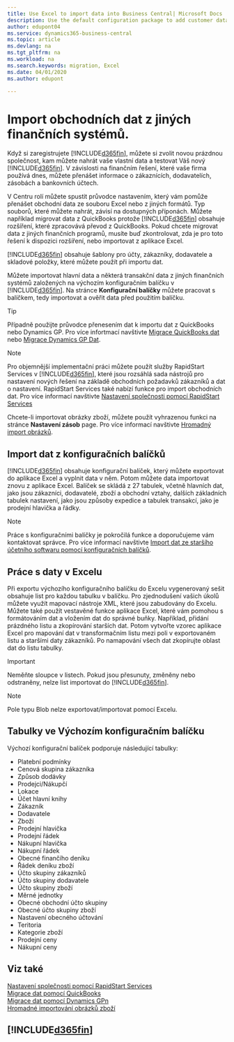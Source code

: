 ```yaml
---
title: Use Excel to import data into Business Central| Microsoft Docs
description: Use the default configuration package to add customer data in Excel and import the data back into Business Central .
author: edupont04
ms.service: dynamics365-business-central
ms.topic: article
ms.devlang: na
ms.tgt_pltfrm: na
ms.workload: na
ms.search.keywords: migration, Excel
ms.date: 04/01/2020
ms.author: edupont

---
```

# Import obchodních dat z jiných finančních systémů.
Když si zaregistrujete [!INCLUDE[d365fin](includes/d365fin_md.md)], můžete si zvolit novou prázdnou společnost, kam můžete nahrát vaše vlastní data a testovat Váš nový [!INCLUDE[d365fin](includes/d365fin_md.md)]. V závislosti na finančním řešení, které vaše firma používá dnes, můžete přenášet informace o zákaznících, dodavatelích, zásobách a bankovních účtech.

V Centru rolí můžete spustit průvodce nastavením, který vám pomůže přenášet obchodní data ze souboru Excel nebo z jiných formátů. Typ souborů, které můžete nahrát, závisí na dostupných příponách. Můžete například migrovat data z  QuickBooks protože [!INCLUDE[d365fin](includes/d365fin_md.md)] obsahuje rozšíření, které zpracovává převod z QuickBooks. Pokud chcete migrovat data z jiných finančních programů, musíte buď zkontrolovat, zda je pro toto řešení k dispozici rozšíření, nebo importovat z aplikace Excel.

[!INCLUDE[d365fin](includes/d365fin_md.md)] obsahuje šablony pro účty, zákazníky, dodavatele a skladové položky, které můžete použít při importu dat.

Můžete importovat hlavní data a některá transakční data z jiných finančních systémů založených na výchozím konfiguračním balíčku v [!INCLUDE[d365fin](includes/d365fin_md.md)]. Na stránce **Konfigurační balíčky** můžete pracovat s balíčkem, tedy importovat a ověřit data před použitím balíčku.

> [!TIP]  
> Případně použijte průvodce přenesením dat k importu dat z QuickBooks nebo Dynamics GP. Pro více infortmací navštivte [Migrace QuickBooks dat](ui-extensions-quickbooks-data-migration.md) nebo [Migrace Dynamics GP Dat](ui-extensions-dynamicsgp-data-migration.md).

> [!NOTE]  
> Pro objemnější implementační práci můžete použít služby RapidStart Services v [!INCLUDE[d365fin](includes/d365fin_md.md)], které jsou rozsáhlá sada nástrojů pro nastavení nových řešení na základě obchodních požadavků zákazníků a dat o nastavení. RapidStart Services také nabízí funkce pro import obchodních dat. Pro více informací navštivte [Nastavení společnosti pomocí RapidStart Services](admin-set-up-a-company-with-rapidstart.md)

Chcete-li importovat obrázky zboží, můžete použít vyhrazenou funkci na stránce **Nastavení zásob** page. Pro více informací navštivte [Hromadný import obrázků](inventory-how-import-item-pictures.md).

## Import dat z konfiguračních balíčků
[!INCLUDE[d365fin](includes/d365fin_md.md)] obsahuje konfigurační balíček, který můžete exportovat do aplikace Excel a vyplnit data v něm. Potom můžete data importovat znovu z aplikace Excel. Balíček se skládá z 27 tabulek, včetně hlavních dat, jako jsou zákazníci, dodavatelé, zboží a obchodní vztahy, dalších základních tabulek nastavení, jako jsou způsoby expedice a tabulek transakcí, jako je prodejní hlavička a řádky.

> [!NOTE]  
> Práce s konfiguračními balíčky je pokročilá funkce a doporučujeme vám kontaktovat správce. Pro více informací navštivte [ Import dat ze staršího účetního softwaru pomocí konfiguračních balíčků](across-import-data-configuration-packages.md).

## Práce s daty v Excelu
Při exportu výchozího konfiguračního balíčku do Excelu vygenerovaný sešit obsahuje list pro každou tabulku v balíčku. Pro zjednodušení vašich úkolů můžete využít mapovací nástroje XML, které jsou zabudovány do Excelu. Můžete také použít vestavěné funkce aplikace Excel, které vám pomohou s formátováním dat a vložením dat do správné buňky. Například, přidání prázdného listu a zkopírování starších dat. Potom vytvořte vzorec aplikace Excel pro mapování dat v transformačním listu mezi poli v exportovaném listu a staršími daty zákazníků. Po namapování všech dat zkopírujte oblast dat do listu tabulky.

> [!IMPORTANT]  
> Neměňte sloupce v listech. Pokud jsou přesunuty, změněny nebo odstraněny, nelze list importovat do [!INCLUDE[d365fin](includes/d365fin_md.md)].

> [!NOTE]
> Pole typu Blob nelze exportovat/importovat pomocí Excelu.

## Tabulky ve Výchozím konfiguračním balíčku
Výchozí konfigurační balíček podporuje následující tabulky:

- Platební podmínky
- Cenová skupina zákazníka
- Způsob dodávky
- Prodejci/Nákupčí
- Lokace
- Účet hlavní knihy
- Zákazník
- Dodavatele
- Zboží
- Prodejní hlavička
- Prodejní řádek
- Nákupní hlavička
- Nákupní řádek
- Obecné finančího deníku
- Řádek deníku zboží
- Účto skupiny zákazníků
- Účto skupiny dodavatele
- Účto skupiny zboží
- Měrné jednotky
- Obecné obchodní účto skupiny
- Obecné účto skupiny zboží
- Nastavení obecného účtování
- Teritoria
- Kategorie zboží
- Prodejní ceny
- Nákupní ceny

## Viz také
[Nastavení společnosti pomocí RapidStart Services](admin-set-up-a-company-with-rapidstart.md)  
[Migrace dat pomocí QuickBooks](ui-extensions-quickbooks-data-migration.md)  
[Migrace dat pomocí Dynamics GPn](ui-extensions-dynamicsgp-data-migration.md)  
[Hromadné importování obrázků zboží](inventory-how-import-item-pictures.md)

## [!INCLUDE[d365fin](includes/free_trial_md.md)]
